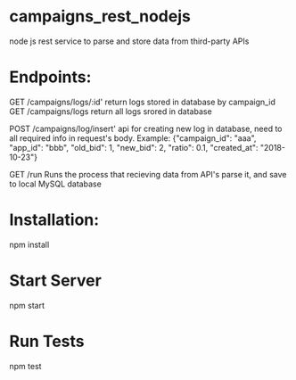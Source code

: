 # campaigns_rest_nodejs
node js rest service to parse and store data from third-party APIs

# Endpoints:

GET /campaigns/logs/:id' return logs stored in database by campaign_id
GET /campaigns/logs return all logs srored in database

POST /campaigns/log/insert' api for creating new log in database, need to all required info in request's body. Example: 
{"campaign_id": "aaa", "app_id": "bbb", "old_bid": 1, "new_bid": 2, "ratio": 0.1, "created_at": "2018-10-23"}

GET /run  Runs the process that recieving data from API's parse it, and save to local MySQL database

# Installation:
npm install

# Start Server
npm start

# Run Tests
npm test
